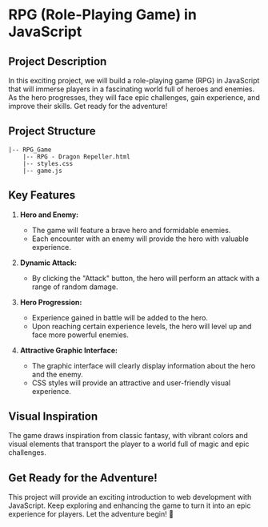 # RPG (Role-Playing Game) in JavaScript

## Project Description

In this exciting project, we will build a role-playing game (RPG) in JavaScript that will immerse players in a fascinating world full of heroes and enemies. As the hero progresses, they will face epic challenges, gain experience, and improve their skills. Get ready for the adventure!

## Project Structure

```plaintext
|-- RPG_Game
    |-- RPG - Dragon Repeller.html
    |-- styles.css
    |-- game.js
```

## Key Features

1. **Hero and Enemy:**
   - The game will feature a brave hero and formidable enemies.
   - Each encounter with an enemy will provide the hero with valuable experience.

2. **Dynamic Attack:**
   - By clicking the "Attack" button, the hero will perform an attack with a range of random damage.

3. **Hero Progression:**
   - Experience gained in battle will be added to the hero.
   - Upon reaching certain experience levels, the hero will level up and face more powerful enemies.

4. **Attractive Graphic Interface:**
   - The graphic interface will clearly display information about the hero and the enemy.
   - CSS styles will provide an attractive and user-friendly visual experience.

## Visual Inspiration

The game draws inspiration from classic fantasy, with vibrant colors and visual elements that transport the player to a world full of magic and epic challenges.

## Get Ready for the Adventure!

This project will provide an exciting introduction to web development with JavaScript. Keep exploring and enhancing the game to turn it into an epic experience for players. Let the adventure begin! 🚀